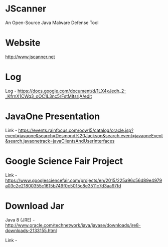 JScanner
========

An Open-Source Java Malware Defense Tool

Website
=======
http://www.jscanner.net

Log
===
Log - https://docs.google.com/document/d/1LX4xJedh_2-_KfrnX1CWq3_oOC1L3nc5rFstMItsrjA/edit

JavaOne Presentation
====================
Link - https://events.rainfocus.com/oow15/catalog/oracle.jsp?event=javaone&search=Desmond%20Jackson&search.event=javaoneEvent&search.javaonetrack=javaClientsAndUserInterfaces

Google Science Fair Project
===========================
Link - https://www.googlesciencefair.com/projects/en/2015/225a96c56d89e4979a03c2e21800355c1615b749f0c5015c8e3511c7d3aa97fd

Download Jar
============
Java 8 (JRE) - http://www.oracle.com/technetwork/java/javase/downloads/jre8-downloads-2133155.html

Link - <pending>
